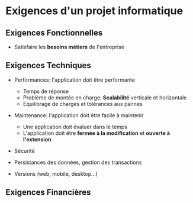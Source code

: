 # Exigences d'un projet informatique

## Exigences Fonctionnelles
    
* Satisfaire les __besoins métiers__ de l'entreprise

## Exigences Techniques

* Performances: l'application doit être performante
    
    * Temps de réponse
    * Problème de montée en charge: __Scalabilité__ verticale et horizontale
    * Equilibrage de charges et tolérances aux pannes
        
* Maintenance: l'application doit être facile à maintenir
    
    * Une application doit évaluer dans le temps
    * L'application doit être __fermée à la modification__ et __ouverte à l'extension__

* Sécurité
    
* Persistances des données, gestion des transactions
    
* Versions (web, mobile, desktop...)

## Exigences Financières
